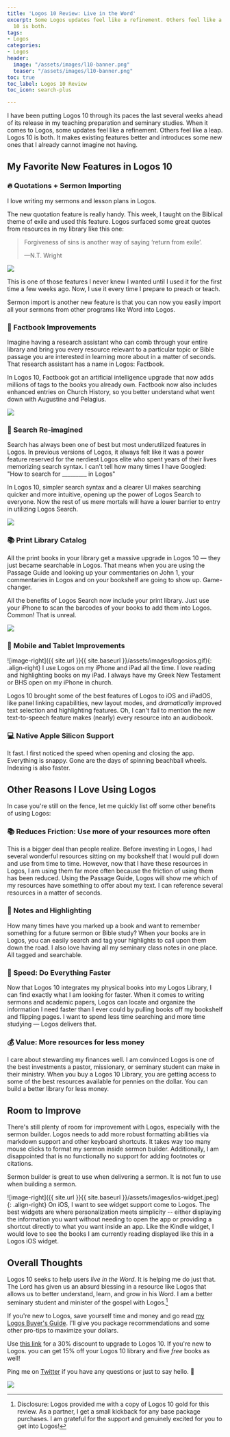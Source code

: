 ```yaml
---
title: 'Logos 10 Review: Live in the Word'
excerpt: Some Logos updates feel like a refinement. Others feel like a leap. Logos
  10 is both.
tags:
- Logos
categories:
- Logos
header:
  image: "/assets/images/l10-banner.png"
  teaser: "/assets/images/l10-banner.png"
toc: true
toc_label: Logos 10 Review
toc_icon: search-plus

---
```

I have been putting Logos 10 through its paces the last several weeks ahead of its release in my teaching preparation and seminary studies. When it comes to Logos, some updates feel like a refinement. Others feel like a leap. Logos 10 is both. It makes existing features better and introduces some new ones that I already cannot imagine not having.

## My Favorite New Features in Logos 10

### 🔥 Quotations + Sermon Importing

I love writing my sermons and lesson plans in Logos.

The new quotation feature is really handy. This week, I taught on the Biblical theme of exile and used this feature. Logos surfaced some great quotes from resources in my library like this one:

> Forgiveness of sins is another way of saying ‘return from exile’.
>
> —N.T. Wright

![](/assets/images/quotes.gif)

This is one of those features I never knew I wanted until I used it for the first time a few weeks ago. Now, I use it every time I prepare to preach or teach.

Sermon import is another new feature is that you can now you easily import all your sermons from other programs like Word into Logos.

### 📖 Factbook Improvements

Imagine having a research assistant who can comb through your entire library and bring you every resource relevant to a particular topic or Bible passage you are interested in learning more about in a matter of seconds. That research assistant has a name in Logos: Factbook.

In Logos 10, Factbook got an artificial intelligence upgrade that now adds millions of tags to the books you already own. Factbook now also includes enhanced entries on Church History, so you better understand what went down with Augustine and Pelagius.

![](/assets/images/factbook-large.jpeg)

### 🔎 Search Re-imagined

Search has always been one of best but most underutilized features in Logos. In previous versions of Logos, it always felt like it was a power feature reserved for the nerdiest Logos elite who spent years of their lives memorizing search syntax. I can't tell how many times I have Googled: "How to search for _________ in Logos"

In Logos 10, simpler search syntax and a clearer UI makes searching quicker and more intuitive, opening up the power of Logos Search to everyone. Now the rest of us mere mortals will have a lower barrier to entry in utilizing Logos Search.

![](/assets/images/logos-search.gif)

### 📚 Print Library Catalog

All the print books in your library get a massive upgrade in Logos 10 — they just became searchable in Logos. That means when you are using the Passage Guide and looking up your commentaries on John 1, your commentaries in Logos and on your bookshelf are going to show up. Game-changer.

All the benefits of Logos Search now include your print library. Just use your iPhone to scan the barcodes of your books to add them into Logos. Common! That is unreal.

![](/assets/images/printbooks.gif)

### 📱 Mobile and Tablet Improvements

![image-right]({{ site.url }}{{ site.baseurl }}/assets/images/logosios.gif){: .align-right}
I use Logos on my iPhone and iPad all the time. I love reading and highlighting books on my iPad. I always have my Greek New Testament or BHS open on my iPhone in church.

Logos 10 brought some of the best features of Logos to iOS and iPadOS, like panel linking capabilities, new layout modes, and _dramatically_ improved text selection and highlighting features. Oh, I can't fail to mention the new text-to-speech feature makes (nearly) every resource into an audiobook.

### 💻 Native Apple Silicon Support

It fast. I first noticed the speed when opening and closing the app. Everything is snappy. Gone are the days of spinning beachball wheels. Indexing is also faster.

## Other Reasons I Love Using Logos

In case you're still on the fence, let me quickly list off some other benefits of using Logos:

### 📚 Reduces Friction: Use more of your resources more often

This is a bigger deal than people realize. Before investing in Logos, I had several wonderful resources sitting on my bookshelf that I would pull down and use from time to time. However, now that I have these resources in Logos, I am using them far more often because the friction of using them has been reduced. Using the Passage Guide, Logos will show me which of my resources have something to offer about my text. I can reference several resources in a matter of seconds.

### 📝 Notes and Highlighting

How many times have you marked up a book and want to remember something for a future sermon or Bible study? When your books are in Logos, you can easily search and tag your highlights to call upon them down the road. I also love having all my seminary class notes in one place. All tagged and searchable.

### 🚀 Speed: Do Everything Faster

Now that Logos 10 integrates my physical books into my Logos Library, I can find exactly what I am looking for faster. When it comes to writing sermons and academic papers, Logos can locate and organize the information I need faster than I ever could by pulling books off my bookshelf and flipping pages. I want to spend less time searching and more time studying — Logos delivers that.

### 💰 Value: More resources for less money

I care about stewarding my finances well. I am convinced Logos is one of the best investments a pastor, missionary, or seminary student can make in their ministry. When you buy a Logos 10 Library, you are getting access to some of the best resources available for pennies on the dollar. You can build a better library for less money.

## Room to Improve

There's still plenty of room for improvement with Logos, especially with the sermon builder. Logos needs to add more robust formatting abilities via markdown support and other keyboard shortcuts. It takes way too many mouse clicks to format my sermon inside sermon builder. Additionally, I am disappointed that is no functionally no support for adding footnotes or citations.

Sermon builder is great to use when delivering a sermon. It is not fun to use when building a sermon.

![image-right]({{ site.url }}{{ site.baseurl }}/assets/images/ios-widget.jpeg){: .align-right}
On iOS, I want to see widget support come to Logos. The best widgets are where personalization meets simplicity -- either displaying the information you want without needing to open the app or providing a shortcut directly to what you want inside an app. Like the Kindle widget, I would love to see the books I am currently reading displayed like this in a Logos iOS widget.

## Overall Thoughts

Logos 10 seeks to help users _live in the Word._ It is helping me do just that. The Lord has given us an absurd blessing in a resource like Logos that allows us to better understand, learn, and grow in his Word. I am a better seminary student and minister of the gospel with Logos.[^1]

[^1]:Disclosure: Logos provided me with a copy of Logos 10 gold for this review. As a partner, I get a small kickback for any base package purchases. I am grateful for the support and genuinely excited for you to get into Logos!

If you're new to Logos, save yourself time and money and go read [my Logos Buyer's Guide](https://www.nickstapleton.me/portfolio/2021-04-30-logos-buyers-guide/). I'll give you package recommendations and some other pro-tips to maximize your dollars.

Use [this link](https://partners.faithlife.com/click.track?CID=431490&AFID=467957) for a 30% discount to upgrade to Logos 10. If you're new to Logos. you can  get 15% off your Logos 10 library and five _free_ books as well!

Ping me on [Twitter](https://twitter.com/nickstapleton) if you have any questions or just to say hello. 👋

<a href="https://partners.faithlife.com/click.track?CID=431490&AFID=467957"><img src="/assets/images/partners-ad-offer-focus-728x90.png"></a>